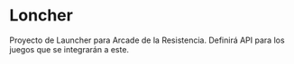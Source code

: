 Loncher
=======

Proyecto de Launcher para Arcade de la Resistencia.
Definirá API para los juegos que se integrarán a este.
